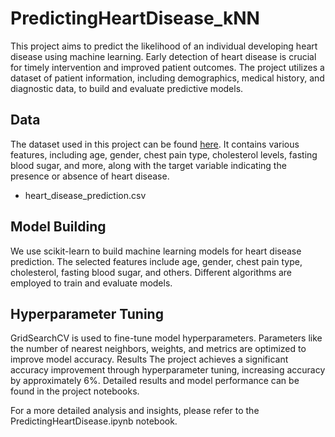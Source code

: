 # PredictingHeartDisease_kNN

This project aims to predict the likelihood of an individual developing heart disease using machine learning. Early detection of heart disease is crucial for timely intervention and improved patient outcomes. The project utilizes a dataset of patient information, including demographics, medical history, and diagnostic data, to build and evaluate predictive models.

## Data

The dataset used in this project can be found [here](https://www.kaggle.com/datasets/fedesoriano/heart-failure-prediction). It contains various features, including age, gender, chest pain type, cholesterol levels, fasting blood sugar, and more, along with the target variable indicating the presence or absence of heart disease.
- heart_disease_prediction.csv

## Model Building
We use scikit-learn to build machine learning models for heart disease prediction.
The selected features include age, gender, chest pain type, cholesterol, fasting blood sugar, and others.
Different algorithms are employed to train and evaluate models.

## Hyperparameter Tuning
GridSearchCV is used to fine-tune model hyperparameters.
Parameters like the number of nearest neighbors, weights, and metrics are optimized to improve model accuracy.
Results
The project achieves a significant accuracy improvement through hyperparameter tuning, increasing accuracy by approximately 6%.
Detailed results and model performance can be found in the project notebooks.

For a more detailed analysis and insights, please refer to the PredictingHeartDisease.ipynb notebook.

